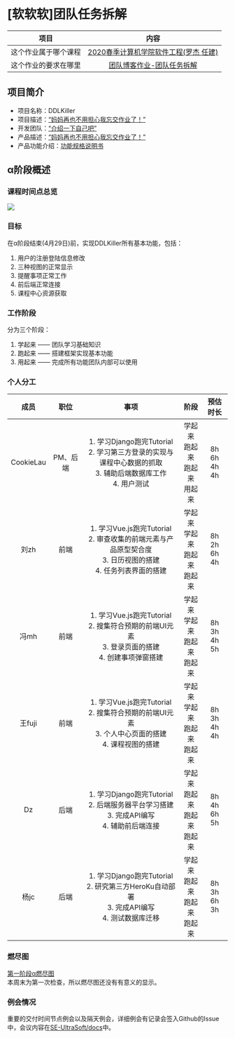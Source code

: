 # [软软软]团队任务拆解  

|项目|	内容|  
|:--:|:--:|  
|这个作业属于哪个课程	|[2020春季计算机学院软件工程(罗杰 任建)](https://edu.cnblogs.com/campus/buaa/BUAA_SE_2020_LJ)|  
|这个作业的要求在哪里	|[团队博客作业-团队任务拆解](https://edu.cnblogs.com/campus/buaa/BUAA_SE_2020_LJ/homework/10592)|  


## 项目简介  
* 项目名称：DDLKiller 
* 项目描述：[“妈妈再也不用担心我忘交作业了！”](https://www.cnblogs.com/UltraSoft/p/12614965.html)  
* 开发团队：[“介绍一下自己吧”](https://www.cnblogs.com/UltraSoft/p/12543332.html)  
* 产品描述：[“妈妈再也不用担心我忘交作业了！”](https://www.cnblogs.com/UltraSoft/p/12614965.html)  
* 产品功能介绍：[功能规格说明书](https://www.cnblogs.com/UltraSoft/p/12660849.html)  

## α阶段概述  
### 课程时间点总览    
![](https://img2020.cnblogs.com/blog/1265414/202003/1265414-20200326133925140-1889127872.png)  

### 目标  
在α阶段结束(4月29日)前，实现DDLKiller所有基本功能，包括：  
1. 用户的注册登陆信息修改    
2. 三种视图的正常显示    
3. 提醒事项正常工作    
4. 前后端正常连接    
5. 课程中心资源获取  

### 工作阶段  
分为三个阶段：
1. 学起来 —— 团队学习基础知识
2. 跑起来 —— 搭建框架实现基本功能  
3. 用起来 —— 完成所有功能团队内部可以使用  

### 个人分工  
|成员|职位|事项|阶段|预估时长|  
|:--:|:--:|:--:|:--:|:--:|
|CookieLau|PM、后端|1. 学习Django跑完Tutorial <br/> 2. 学习第三方登录的实现与课程中心数据的抓取<br/> 3. 辅助后端数据库工作<br/> 4. 用户测试|学起来<br/>跑起来<br/>跑起来<br/>用起来|8h <br/> 6h<br/> 4h<br/>4h|  
|刘zh|前端|1. 学习Vue.js跑完Tutorial<br/> 2. 审查收集的前端元素与产品原型契合度<br/>3. 日历视图的搭建<br/>4. 任务列表界面的搭建|学起来<br/>学起来<br/>跑起来<br/>跑起来|8h<br/>2h<br/>6h<br/>4h|  
|冯mh|前端|1. 学习Vue.js跑完Tutorial<br/> 2. 搜集符合预期的前端UI元素<br/>3. 登录页面的搭建 <br/>4. 创建事项弹窗搭建<br/>|学起来<br/>学起来<br/>跑起来<br/>跑起来|8h<br/>3h<br/>4h<br/>5h|  
|王fuji|前端|1. 学习Vue.js跑完Tutorial<br/> 2. 搜集符合预期的前端UI元素<br/> 3. 个人中心页面的搭建 <br/> 4. 课程视图的搭建 |学起来<br/>学起来<br/>跑起来<br/>跑起来|8h<br/>3h<br/>4h<br/>4h|  
|Dz|后端|1. 学习Django跑完Tutorial <br/> 2. 后端服务器平台学习搭建 <br/> 3. 完成API编写 <br/> 4. 辅助前后端连接|学起来<br/>跑起来<br/>跑起来<br/>跑起来|8h<br/>4h<br/>6h<br/>5h|  
|杨jc|后端|1. 学习Django跑完Tutorial <br/> 2. 研究第三方HeroKu自动部署 <br/> 3. 完成API编写 <br/> 4. 测试数据库迁移|学起来<br/>跑起来<br/>跑起来<br/>跑起来|8h<br/>3h<br/>6h<br/>3h|  

### 燃尽图  
[第一阶段α燃尽图](http://radekstepan.com/burnchart/#!/SE-UltraSoft/docs/1)  
本周末为第一次检查，所以燃尽图还没有有意义的显示。  

### 例会情况  
重要的交付时间节点例会以及隔天例会，详细例会有记录会签入Github的Issue中，会议内容在[SE-UltraSoft/docs](https://github.com/SE-UltraSoft/docs/tree/master/ScrumMeeting/Alpha)中。  